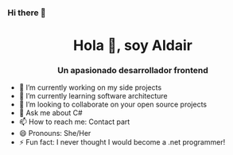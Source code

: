 ### Hi there 👋

<h1 align="center">Hola 👋, soy Aldair</h1>
<h3 align="center">Un apasionado desarrollador frontend </h3>

- 🔭 I’m currently working on my side projects
- 🌱 I’m currently learning software architecture
- 👯 I’m looking to collaborate on your open source projects
- 💬 Ask me about C#
- 📫 How to reach me: Contact part
- 😄 Pronouns: She/Her
- ⚡ Fun fact: I never thought I would become a .net programmer!
